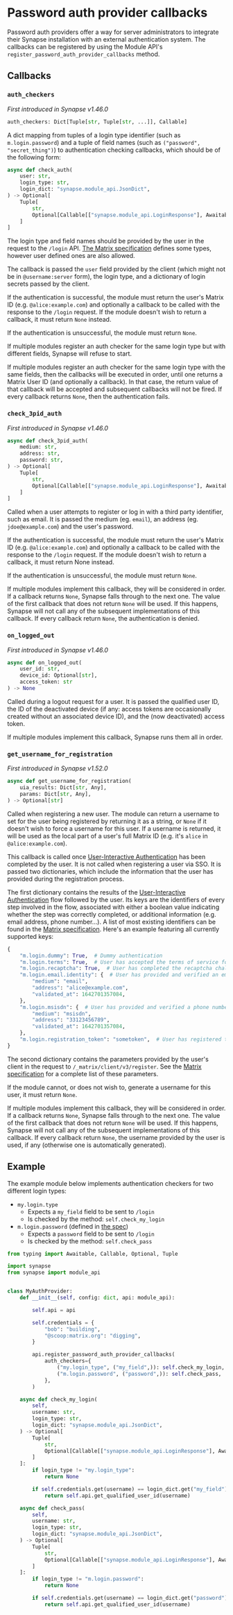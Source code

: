 # Password auth provider callbacks

Password auth providers offer a way for server administrators to integrate
their Synapse installation with an external authentication system. The callbacks can be
registered by using the Module API's `register_password_auth_provider_callbacks` method.

## Callbacks

### `auth_checkers`

_First introduced in Synapse v1.46.0_

```python
auth_checkers: Dict[Tuple[str, Tuple[str, ...]], Callable]
```

A dict mapping from tuples of a login type identifier (such as `m.login.password`) and a
tuple of field names (such as `("password", "secret_thing")`) to authentication checking
callbacks, which should be of the following form:

```python
async def check_auth(
    user: str,
    login_type: str,
    login_dict: "synapse.module_api.JsonDict",
) -> Optional[
    Tuple[
        str, 
        Optional[Callable[["synapse.module_api.LoginResponse"], Awaitable[None]]]
    ]
]
```

The login type and field names should be provided by the user in the
request to the `/login` API. [The Matrix specification](https://matrix.org/docs/spec/client_server/latest#authentication-types)
defines some types, however user defined ones are also allowed.

The callback is passed the `user` field provided by the client (which might not be in
`@username:server` form), the login type, and a dictionary of login secrets passed by
the client.

If the authentication is successful, the module must return the user's Matrix ID (e.g. 
`@alice:example.com`) and optionally a callback to be called with the response to the
`/login` request. If the module doesn't wish to return a callback, it must return `None`
instead.

If the authentication is unsuccessful, the module must return `None`.

If multiple modules register an auth checker for the same login type but with different
fields, Synapse will refuse to start.

If multiple modules register an auth checker for the same login type with the same fields,
then the callbacks will be executed in order, until one returns a Matrix User ID (and
optionally a callback). In that case, the return value of that callback will be accepted
and subsequent callbacks will not be fired. If every callback returns `None`, then the
authentication fails.

### `check_3pid_auth`

_First introduced in Synapse v1.46.0_

```python
async def check_3pid_auth(
    medium: str, 
    address: str,
    password: str,
) -> Optional[
    Tuple[
        str, 
        Optional[Callable[["synapse.module_api.LoginResponse"], Awaitable[None]]]
    ]
]
```

Called when a user attempts to register or log in with a third party identifier,
such as email. It is passed the medium (eg. `email`), an address (eg. `jdoe@example.com`)
and the user's password.

If the authentication is successful, the module must return the user's Matrix ID (e.g. 
`@alice:example.com`) and optionally a callback to be called with the response to the `/login` request.
If the module doesn't wish to return a callback, it must return None instead.

If the authentication is unsuccessful, the module must return `None`.

If multiple modules implement this callback, they will be considered in order. If a
callback returns `None`, Synapse falls through to the next one. The value of the first
callback that does not return `None` will be used. If this happens, Synapse will not call
any of the subsequent implementations of this callback. If every callback return `None`,
the authentication is denied.

### `on_logged_out`

_First introduced in Synapse v1.46.0_

```python
async def on_logged_out(
    user_id: str,
    device_id: Optional[str],
    access_token: str
) -> None
``` 
Called during a logout request for a user. It is passed the qualified user ID, the ID of the
deactivated device (if any: access tokens are occasionally created without an associated
device ID), and the (now deactivated) access token.

If multiple modules implement this callback, Synapse runs them all in order.

### `get_username_for_registration`

_First introduced in Synapse v1.52.0_

```python
async def get_username_for_registration(
    uia_results: Dict[str, Any],
    params: Dict[str, Any],
) -> Optional[str]
```

Called when registering a new user. The module can return a username to set for the user
being registered by returning it as a string, or `None` if it doesn't wish to force a
username for this user. If a username is returned, it will be used as the local part of a
user's full Matrix ID (e.g. it's `alice` in `@alice:example.com`).

This callback is called once [User-Interactive Authentication](https://spec.matrix.org/latest/client-server-api/#user-interactive-authentication-api)
has been completed by the user. It is not called when registering a user via SSO. It is
passed two dictionaries, which include the information that the user has provided during
the registration process.

The first dictionary contains the results of the [User-Interactive Authentication](https://spec.matrix.org/latest/client-server-api/#user-interactive-authentication-api)
flow followed by the user. Its keys are the identifiers of every step involved in the flow,
associated with either a boolean value indicating whether the step was correctly completed,
or additional information (e.g. email address, phone number...). A list of most existing
identifiers can be found in the [Matrix specification](https://spec.matrix.org/v1.1/client-server-api/#authentication-types).
Here's an example featuring all currently supported keys:

```python
{
    "m.login.dummy": True,  # Dummy authentication
    "m.login.terms": True,  # User has accepted the terms of service for the homeserver
    "m.login.recaptcha": True,  # User has completed the recaptcha challenge
    "m.login.email.identity": {  # User has provided and verified an email address
        "medium": "email",
        "address": "alice@example.com",
        "validated_at": 1642701357084,
    },
    "m.login.msisdn": {  # User has provided and verified a phone number
        "medium": "msisdn",
        "address": "33123456789",
        "validated_at": 1642701357084,
    },
    "m.login.registration_token": "sometoken",  # User has registered through a registration token
}
```

The second dictionary contains the parameters provided by the user's client in the request
to `/_matrix/client/v3/register`. See the [Matrix specification](https://spec.matrix.org/latest/client-server-api/#post_matrixclientv3register)
for a complete list of these parameters.

If the module cannot, or does not wish to, generate a username for this user, it must
return `None`.

If multiple modules implement this callback, they will be considered in order. If a
callback returns `None`, Synapse falls through to the next one. The value of the first
callback that does not return `None` will be used. If this happens, Synapse will not call
any of the subsequent implementations of this callback. If every callback return `None`,
the username provided by the user is used, if any (otherwise one is automatically
generated).


## Example

The example module below implements authentication checkers for two different login types: 
-  `my.login.type` 
    - Expects a `my_field` field to be sent to `/login`
    - Is checked by the method: `self.check_my_login`
- `m.login.password` (defined in [the spec](https://matrix.org/docs/spec/client_server/latest#password-based))
    - Expects a `password` field to be sent to `/login`
    - Is checked by the method: `self.check_pass` 


```python
from typing import Awaitable, Callable, Optional, Tuple

import synapse
from synapse import module_api


class MyAuthProvider:
    def __init__(self, config: dict, api: module_api):

        self.api = api

        self.credentials = {
            "bob": "building",
            "@scoop:matrix.org": "digging",
        }

        api.register_password_auth_provider_callbacks(
            auth_checkers={
                ("my.login_type", ("my_field",)): self.check_my_login,
                ("m.login.password", ("password",)): self.check_pass,
            },
        )

    async def check_my_login(
        self,
        username: str,
        login_type: str,
        login_dict: "synapse.module_api.JsonDict",
    ) -> Optional[
        Tuple[
            str,
            Optional[Callable[["synapse.module_api.LoginResponse"], Awaitable[None]]],
        ]
    ]:
        if login_type != "my.login_type":
            return None

        if self.credentials.get(username) == login_dict.get("my_field"):
            return self.api.get_qualified_user_id(username)

    async def check_pass(
        self,
        username: str,
        login_type: str,
        login_dict: "synapse.module_api.JsonDict",
    ) -> Optional[
        Tuple[
            str,
            Optional[Callable[["synapse.module_api.LoginResponse"], Awaitable[None]]],
        ]
    ]:
        if login_type != "m.login.password":
            return None

        if self.credentials.get(username) == login_dict.get("password"):
            return self.api.get_qualified_user_id(username)
```
